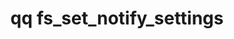 ---
category: fs
command: fs_set_notify_settings
keywords: qq, qq_cli, fs_set_notify_settings
optional_options:
- alternate: []
  help: Notify recursive mode to set (ENABLED, DISABLED_ERROR, DISABLED_IGNORE)
  name: --recursive-mode
  required: false
permalink: /qq-cli-command-guide/fs/fs_set_notify_settings.html
positional_options: []
sidebar: qq_cli_command_reference_sidebar
summary: This section explains how to use the <code>qq fs_set_notify_settings</code>
  command.
synopsis: Set FS notify settings
title: qq fs_set_notify_settings
usage: qq fs_set_notify_settings [-h] [--recursive-mode RECURSIVE_MODE]

---